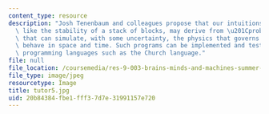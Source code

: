 ```yaml
---
content_type: resource
description: "Josh Tenenbaum and colleagues propose that our intuitions about properties\
  \ like the stability of a stack of blocks, may derive from \u201Cprobabilistic programs\u201D\
  \ that can simulate, with some uncertainty, the physics that governs how objects\
  \ behave in space and time. Such programs can be implemented and tested using probabilistic\
  \ programming languages such as the Church language."
file: null
file_location: /coursemedia/res-9-003-brains-minds-and-machines-summer-course-summer-2015/20b84384fbe1fff37d7e31991157e720_tutor5.jpg
file_type: image/jpeg
resourcetype: Image
title: tutor5.jpg
uid: 20b84384-fbe1-fff3-7d7e-31991157e720
---
```

